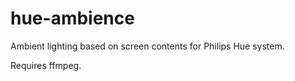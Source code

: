 # hue-ambience

Ambient lighting based on screen contents for Philips Hue system.

Requires ffmpeg.
